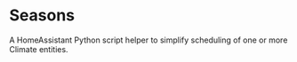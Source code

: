 # Seasons

A HomeAssistant Python script helper to simplify scheduling of one or more Climate entities.
